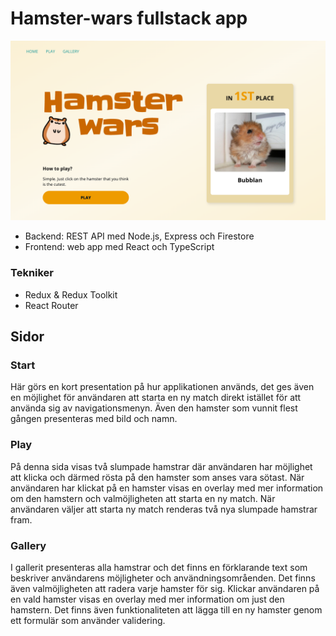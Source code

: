 # Hamster-wars fullstack app

![Front page of the Hamster-wars app](https://github.com/feliciaabelsson/hamster-wars-fullstack/blob/main/src/assets/startpage-hamsterwars.png)


* Backend: REST API med Node.js, Express och Firestore
* Frontend: web app med React och TypeScript

### Tekniker
* Redux & Redux Toolkit 
* React Router

## Sidor

### Start
Här görs en kort presentation på hur applikationen används, det ges även en möjlighet för användaren att starta en ny match direkt istället för att använda sig av navigationsmenyn. Även den hamster som vunnit flest gången presenteras med bild och namn.   

### Play
På denna sida visas två slumpade hamstrar där användaren har möjlighet att klicka och därmed rösta på den hamster som anses vara sötast. När användaren har klickat på en hamster visas en overlay med mer information om den hamstern och valmöjligheten att starta en ny match. När användaren väljer att starta ny match renderas två nya slumpade hamstrar fram.  

### Gallery
I gallerit presenteras alla hamstrar och det finns en förklarande text som beskriver användarens möjligheter och användningsområenden. Det finns även valmöjligheten att radera varje hamster för sig. Klickar användaren på en vald hamster visas en overlay med mer information om just den hamstern. Det finns även funktionaliteten att lägga till en ny hamster genom ett formulär som använder validering.  





